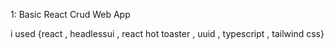 1: Basic React Crud Web App

i used {react , headlessui , react hot toaster , uuid , typescript , tailwind css}
